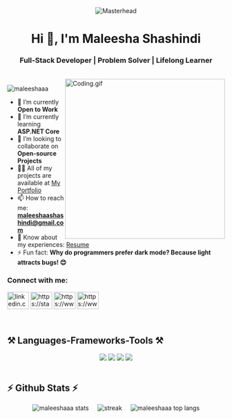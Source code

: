 <div align="center">
    <img src="https://i.postimg.cc/zD40HN1T/github-header-image.png" alt="Masterhead" />
</div>
<h1 align="center">Hi 👋, I'm Maleesha Shashindi</h1>
<h3 align="center">Full-Stack Developer | Problem Solver | Lifelong Learner</h3>
<br>
<img align="right" width="370" src="https://camo.githubusercontent.com/7fd4efd6621565a2e09921d15de74e315fc4a8755660721dcb9ce5f97d27abcb/68747470733a2f2f63646e2e686173686e6f64652e636f6d2f7265732f686173686e6f64652f696d6167652f75706c6f61642f76313638313536323530383336352f6b39367a307833566a2e676966" alt="Coding.gif">

<p align="left">
  <img src="https://komarev.com/ghpvc/?username=maleeshaaa&label=Profile%20views&color=0e75b6&style=flat" alt="maleeshaaa" />
</p>

- 🔭 I’m currently **Open to Work**
- 🌱 I’m currently learning **ASP.NET Core**
- 👯 I’m looking to collaborate on **Open-source Projects**
- 👨‍💻 All of my projects are available at [My Portfolio](https://maleeshashashindi.web.app/)
- 📫 How to reach me: **maleeshaashashindi@gmail.com**
- 📄 Know about my experiences: [Resume](https://drive.google.com/file/d/1GeA0DYMmSfl3It2AYO1U2Gw6oqnrZKOw/view?usp=drive_link)
- ⚡ Fun fact: **Why do programmers prefer dark mode? Because light attracts bugs! 😊**

### Connect with me:
<p align="left">
<a href="https://linkedin.com/in/maleesha-shashindi" target="blank"><img align="center" src="https://raw.githubusercontent.com/rahuldkjain/github-profile-readme-generator/master/src/images/icons/Social/linked-in-alt.svg" alt="linkedin.com/in/maleesha-shashindi" height="40" width="50" /></a>
<a href="https://stackoverflow.com/users/27252752/maleesha-shashindi" target="blank"><img align="center" src="https://raw.githubusercontent.com/rahuldkjain/github-profile-readme-generator/master/src/images/icons/Social/stack-overflow.svg" alt="https://stackoverflow.com/users/27252752/maleesha-shashindi" height="40" width="50" /></a>
<a href="https://fb.com/maleeshashashindi" target="blank"><img align="center" src="https://raw.githubusercontent.com/rahuldkjain/github-profile-readme-generator/master/src/images/icons/Social/facebook.svg" alt="https://www.facebook.com/share/1nn3fgjfmo/?mibextid=wwxifr" height="40" width="50" /></a>
<a href="https://instagram.com/maleeshashashindi" target="blank"><img align="center" src="https://raw.githubusercontent.com/rahuldkjain/github-profile-readme-generator/master/src/images/icons/Social/instagram.svg" alt="https://www.instagram.com/mash.?igsh=mta0y2w4ngzlddd5mq%3d%3d&utm_source=qr" height="40" width="50" /></a>
</p>
</br>

<h2 align="left">⚒️ Languages-Frameworks-Tools ⚒️</h2>
<div align="center">
    <img src="https://skillicons.dev/icons?i=react,vuejs,bootstrap,mui,html,css,redux,vite,flutter,dart,figma" />
    <img src="https://skillicons.dev/icons?i=nodejs,express,php,laravel,flask,dotnet,java,python,c,cpp,cs,kotlin,git" />
    <img src="https://skillicons.dev/icons?i=mongodb,mysql,sqlite,firebase,postgresql,aws,gcp,azure,linux,docker,kubernetes,fastapi,postman" />
    <img src="https://skillicons.dev/icons?i=tensorflow,scikitlearn,opencv,jest,selenium,vscode,visualstudio,pycharm,androidstudio,eclipse,unity" />
</div>

</br>

<h2>⚡ Github Stats ⚡</h2>
<div align="center" style="display: flex; justify-content: center; gap: 20px; flex-wrap: wrap;">
  <img src="https://github-readme-stats.vercel.app/api?username=maleeshaaa&show_icons=true&locale=en&include_forks=true&theme=radical" alt="maleeshaaa stats" />

  <img src="https://github-readme-streak-stats.vercel.app/?user=maleeshaaa&theme=radical" alt="streak" />

  <img src="https://github-readme-stats.vercel.app/api/top-langs?username=maleeshaaa&show_icons=true&locale=en&layout=compact&include_forks=true&theme=radical" alt="maleeshaaa top langs" />
</div>

